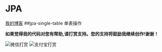 # JPA
[我的博客](http://blog.csdn.net/je_ge "JE-GE的浆糊") 
##jpa-single-table 单表操作


**如果觉得我的代码对您有帮助,请打赏支持。您的支持将鼓励我继续创作!谢谢！**


![](http://img.blog.csdn.net/20161120140715209 "微信打赏")
![](http://img.blog.csdn.net/20161120140741975 "支付宝打赏")
